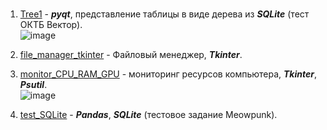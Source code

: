 #  

1. [Tree1](https://github.com/drug173/Python/tree/main/applications/Tree1) - ___pyqt___, представление таблицы в виде дерева из ___SQLite___ (тест ОКТБ Вектор).  
![image](https://github.com/drug173/Python/assets/47415634/93815860-2ebb-4cad-b7e6-0e02cdeb68d2)  

2. [file_manager_tkinter](https://github.com/drug173/Python/tree/main/applications/file_manager_tkinter) - Файловый менеджер, ___Tkinter___.  


4. [monitor_CPU_RAM_GPU](https://github.com/drug173/Python/tree/main/applications/monitor_CPU_RAM_GPU) - мониторинг ресурсов компьютера, ___Tkinter___, ___Psutil___.  
![image](https://github.com/drug173/Python/assets/47415634/96e71a6f-5afb-442c-b41d-e40b6734a89d)  

   
6. [test_SQLite](https://github.com/drug173/Python/tree/main/applications/test_SQLite) - ___Pandas___, ___SQLite___ (тестовое задание  Meowpunk).  


